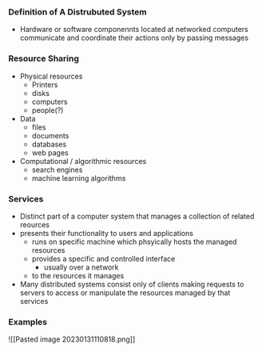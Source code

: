 
### Definition of A Distrubuted System
- Hardware or software componennts located at networked computers communicate and coordinate their actions only by passing messages 

### Resource Sharing 
- Physical resources 
	- Printers
	- disks 
	- computers
	- people(?)
- Data
	- files
	- documents
	- databases
	- web pages
- Computational / algorithmic resources
	- search engines
	- machine learning algorithms 

### Services 
- Distinct part of a computer system that manages a collection of related reources
- presents their functionality to users and applications 
	- runs on specific machine which phsyically hosts the managed resources 
	- provides a specific and controlled interface
		- usually over a network
	- to the resources it manages 
- Many distributed systems consist only of clients making requests to servers to access or manipulate the resources managed by that services 

### Examples 
![[Pasted image 20230131110818.png]]